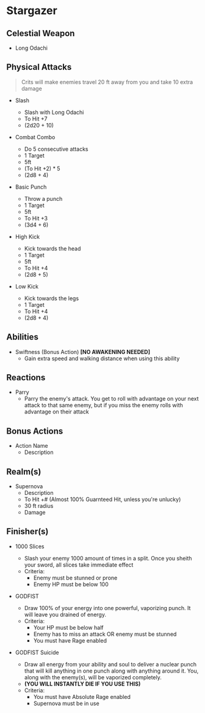 # Stargazer

## Celestial Weapon
- Long Odachi

## Physical Attacks
> Crits will make enemies travel 20 ft away from you and take 10 extra damage

- Slash
    - Slash with Long Odachi
    - To Hit +7
    - (2d20 + 10)

- Combat Combo 
    - Do 5 consecutive attacks
    - 1 Target
    - 5ft
    - (To Hit +2) * 5
    - (2d8 + 4)

- Basic Punch
    - Throw a punch
    - 1 Target
    - 5ft
    - To Hit +3
    - (3d4 + 6)

- High Kick
    - Kick towards the head
    - 1 Target
    - 5ft
    - To Hit +4
    - (2d8 + 5)

- Low Kick
    - Kick towards the legs
    - 1 Target
    - To Hit +4
    - (2d8 + 4)

## Abilities
- Swiftness (Bonus Action) **[NO AWAKENING NEEDED]**
    - Gain extra speed and walking distance when using this ability

## Reactions
- Parry
    - Parry the enemy's attack. You get to roll with advantage on your next attack to that same enemy, but if you miss the enemy rolls with advantage on their attack

## Bonus Actions
- Action Name
    - Description

## Realm(s)
- Supernova
    - Description
    - To Hit +# (Almost 100% Guarnteed Hit, unless you're unlucky)
    - 30 ft radius
    - Damage

## Finisher(s)
- 1000 Slices
    - Slash your enemy 1000 amount of times in a split. Once you sheith your sword, all slices take immediate effect
    - Criteria:
        - Enemy must be stunned or prone
        - Enemy HP must be below 100

- GODFIST
    - Draw 100% of your energy into one powerful, vaporizing punch. It will leave you drained of energy.
    - Criteria:
        - Your HP must be below half
        - Enemy has to miss an attack OR enemy must be stunned
        - You must have Rage enabled

- GODFIST Suicide
    - Draw all energy from your ability and soul to deliver a nuclear punch that will kill anything in one punch along with anything around it. You, along with the enemy(s), will be vaporized completely. 
    - **(YOU WILL INSTANTLY DIE IF YOU USE THIS)**
    - Criteria:
        - You must have Absolute Rage enabled
        - Supernova must be in use